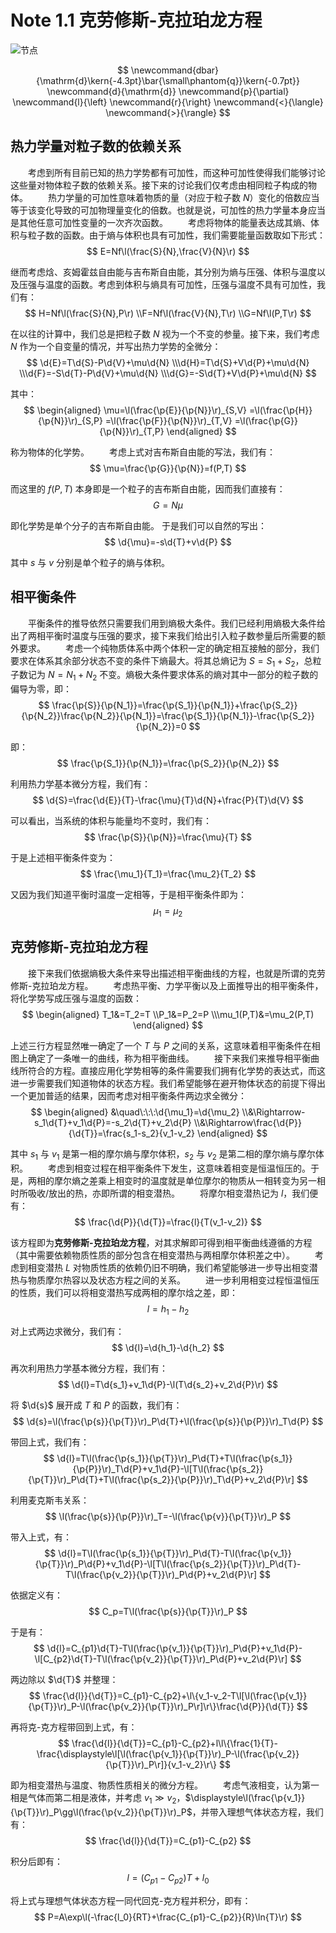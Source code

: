 # Note 1.1 克劳修斯-克拉珀龙方程

![节点](./Images/Seele3.png)

$$
    \newcommand{dbar}{\mathrm{d}\kern{-4.3pt}\bar{\small\phantom{q}}\kern{-0.7pt}}
    \newcommand{d}{\mathrm{d}}
    \newcommand{p}{\partial}
    \newcommand{l}{\left}
    \newcommand{r}{\right}
    \newcommand{<}{\langle}
    \newcommand{>}{\rangle}
$$

## 热力学量对粒子数的依赖关系

&emsp;&emsp;考虑到所有目前已知的热力学势都有可加性，而这种可加性使得我们能够讨论这些量对物体粒子数的依赖关系。接下来的讨论我们仅考虑由相同粒子构成的物体。
&emsp;&emsp;热力学量的可加性意味着物质的量（对应于粒子数 $N$）变化的倍数应当等于该变化导致的可加物理量变化的倍数。也就是说，可加性的热力学量本身应当是其他任意可加性变量的一次齐次函数。
&emsp;&emsp;考虑将物体的能量表达成其熵、体积与粒子数的函数。由于熵与体积也具有可加性，我们需要能量函数取如下形式：
    $$
        E=Nf\l(\frac{S}{N},\frac{V}{N}\r)
    $$

继而考虑焓、亥姆霍兹自由能与吉布斯自由能，其分别为熵与压强、体积与温度以及压强与温度的函数。考虑到体积与熵具有可加性，压强与温度不具有可加性，我们有：
    $$
        H=Nf\l(\frac{S}{N},P\r)
        \\F=Nf\l(\frac{V}{N},T\r)
        \\G=Nf\l(P,T\r)
    $$

在以往的计算中，我们总是把粒子数 $N$ 视为一个不变的参量。接下来，我们考虑 $N$ 作为一个自变量的情况，并写出热力学势的全微分：
    $$
        \d{E}=T\d{S}-P\d{V}+\mu\d{N}
        \\\d{H}=T\d{S}+V\d{P}+\mu\d{N}
        \\\d{F}=-S\d{T}-P\d{V}+\mu\d{N}
        \\\d{G}=-S\d{T}+V\d{P}+\mu\d{N}
    $$

其中：
    $$
    \begin{aligned}
        \mu=\l(\frac{\p{E}}{\p{N}}\r)_{S,V}
        =\l(\frac{\p{H}}{\p{N}}\r)_{S,P}
        =\l(\frac{\p{F}}{\p{N}}\r)_{T,V}
        =\l(\frac{\p{G}}{\p{N}}\r)_{T,P}
    \end{aligned}
    $$

称为物体的化学势。
&emsp;&emsp;考虑上式对吉布斯自由能的写法，我们有：
    $$
        \mu=\frac{\p{G}}{\p{N}}=f(P,T)
    $$

而这里的 $f(P,T)$ 本身即是一个粒子的吉布斯自由能，因而我们直接有：
    $$
        G=N\mu
    $$

即化学势是单个分子的吉布斯自由能。
于是我们可以自然的写出：
    $$
        \d{\mu}=-s\d{T}+v\d{P}
    $$

其中 $s$ 与 $v$ 分别是单个粒子的熵与体积。

## 相平衡条件

&emsp;&emsp;平衡条件的推导依然只需要我们用到熵极大条件。我们已经利用熵极大条件给出了两相平衡时温度与压强的要求，接下来我们给出引入粒子数参量后所需要的额外要求。
&emsp;&emsp;考虑一个纯物质体系中两个体积一定的确定相互接触的部分，我们要求在体系其余部分状态不变的条件下熵最大。将其总熵记为 $S=S_1+S_2$，总粒子数记为 $N=N_1+N_2$ 不变。熵极大条件要求体系的熵对其中一部分的粒子数的偏导为零，即：
    $$
        \frac{\p{S}}{\p{N_1}}=\frac{\p{S_1}}{\p{N_1}}+\frac{\p{S_2}}{\p{N_2}}\frac{\p{N_2}}{\p{N_1}}=\frac{\p{S_1}}{\p{N_1}}-\frac{\p{S_2}}{\p{N_2}}=0
    $$

即：
    $$
        \frac{\p{S_1}}{\p{N_1}}=\frac{\p{S_2}}{\p{N_2}}
    $$

利用热力学基本微分方程，我们有：
    $$
        \d{S}=\frac{\d{E}}{T}-\frac{\mu}{T}\d{N}+\frac{P}{T}\d{V}
    $$

可以看出，当系统的体积与能量均不变时，我们有：
    $$
        \frac{\p{S}}{\p{N}}=\frac{\mu}{T}
    $$

于是上述相平衡条件变为：
    $$
        \frac{\mu_1}{T_1}=\frac{\mu_2}{T_2}
    $$

又因为我们知道平衡时温度一定相等，于是相平衡条件即为：
    $$
        \mu_1=\mu_2
    $$

## 克劳修斯-克拉珀龙方程

&emsp;&emsp;接下来我们依据熵极大条件来导出描述相平衡曲线的方程，也就是所谓的克劳修斯-克拉珀龙方程。
&emsp;&emsp;考虑热平衡、力学平衡以及上面推导出的相平衡条件，将化学势写成压强与温度的函数：
    $$
    \begin{aligned}
        T_1&=T_2=T
        \\P_1&=P_2=P
        \\\mu_1(P,T)&=\mu_2(P,T)
    \end{aligned}
    $$

上述三行方程显然唯一确定了一个 $T$ 与 $P$ 之间的关系，这意味着相平衡条件在相图上确定了一条唯一的曲线，称为相平衡曲线。
&emsp;&emsp;接下来我们来推导相平衡曲线所符合的方程。直接应用化学势相等的条件需要我们拥有化学势的表达式，而这进一步需要我们知道物体的状态方程。我们希望能够在避开物体状态的前提下得出一个更加普适的结果，因而考虑对相平衡条件两边求全微分：
    $$
    \begin{aligned}
        &\quad\:\:\:\d{\mu_1}=\d{\mu_2}
        \\&\Rightarrow-s_1\d{T}+v_1\d{P}=-s_2\d{T}+v_2\d{P}
        \\&\Rightarrow\frac{\d{P}}{\d{T}}=\frac{s_1-s_2}{v_1-v_2}
    \end{aligned}
    $$

其中 $s_1$ 与 $v_1$ 是第一相的摩尔熵与摩尔体积，$s_2$ 与 $v_2$ 是第二相的摩尔熵与摩尔体积。
&emsp;&emsp;考虑到相变过程在相平衡条件下发生，这意味着相变是恒温恒压的。于是，两相的摩尔熵之差乘上相变时的温度就是单位摩尔的物质从一相转变为另一相时所吸收/放出的热，亦即所谓的相变潜热。
&emsp;&emsp;将摩尔相变潜热记为 $l$，我们便有：
    $$
        \frac{\d{P}}{\d{T}}=\frac{l}{T(v_1-v_2)}
    $$

该方程即为**克劳修斯-克拉珀龙方程**，对其求解即可得到相平衡曲线遵循的方程（其中需要依赖物质性质的部分包含在相变潜热与两相摩尔体积差之中）。
&emsp;&emsp;考虑到相变潜热 $L$ 对物质性质的依赖仍旧不明确，我们希望能够进一步导出相变潜热与物质摩尔热容以及状态方程之间的关系。
&emsp;&emsp;进一步利用相变过程恒温恒压的性质，我们可以将相变潜热写成两相的摩尔焓之差，即：
    $$
        l=h_1-h_2
    $$

对上式两边求微分，我们有：
    $$
        \d{l}=\d{h_1}-\d{h_2}
    $$

再次利用热力学基本微分方程，我们有：
    $$
        \d{l}=T\d{s_1}+v_1\d{P}-\l(T\d{s_2}+v_2\d{P}\r)
    $$

将 $\d{s}$ 展开成 $T$ 和 $P$ 的函数，我们有：
    $$
        \d{s}=\l(\frac{\p{s}}{\p{T}}\r)_P\d{T}+\l(\frac{\p{s}}{\p{P}}\r)_T\d{P}
    $$

带回上式，我们有：
    $$
        \d{l}=T\l(\frac{\p{s_1}}{\p{T}}\r)_P\d{T}+T\l(\frac{\p{s_1}}{\p{P}}\r)_T\d{P}+v_1\d{P}-\l[T\l(\frac{\p{s_2}}{\p{T}}\r)_P\d{T}+T\l(\frac{\p{s_2}}{\p{P}}\r)_T\d{P}+v_2\d{P}\r]
    $$

利用麦克斯韦关系：
    $$
        \l(\frac{\p{s}}{\p{P}}\r)_T=-\l(\frac{\p{v}}{\p{T}}\r)_P
    $$

带入上式，有：
    $$
        \d{l}=T\l(\frac{\p{s_1}}{\p{T}}\r)_P\d{T}-T\l(\frac{\p{v_1}}{\p{T}}\r)_P\d{P}+v_1\d{P}-\l[T\l(\frac{\p{s_2}}{\p{T}}\r)_P\d{T}-T\l(\frac{\p{v_2}}{\p{T}}\r)_P\d{P}+v_2\d{P}\r]
    $$

依据定义有：
    $$
        C_p=T\l(\frac{\p{s}}{\p{T}}\r)_P
    $$

于是有：
    $$
        \d{l}=C_{p1}\d{T}-T\l(\frac{\p{v_1}}{\p{T}}\r)_P\d{P}+v_1\d{P}-\l[C_{p2}\d{T}-T\l(\frac{\p{v_2}}{\p{T}}\r)_P\d{P}+v_2\d{P}\r]
    $$

两边除以 $\d{T}$ 并整理：
    $$
        \frac{\d{l}}{\d{T}}=C_{p1}-C_{p2}+\l\{v_1-v_2-T\l[\l(\frac{\p{v_1}}{\p{T}}\r)_P-\l(\frac{\p{v_2}}{\p{T}}\r)_P\r]\r\}\frac{\d{P}}{\d{T}}
    $$

再将克-克方程带回到上式，有：
    $$
        \frac{\d{l}}{\d{T}}=C_{p1}-C_{p2}+l\l\{\frac{1}{T}-\frac{\displaystyle\l[\l(\frac{\p{v_1}}{\p{T}}\r)_P-\l(\frac{\p{v_2}}{\p{T}}\r)_P\r]}{v_1-v_2}\r\}
    $$

即为相变潜热与温度、物质性质相关的微分方程。
&emsp;&emsp;考虑气液相变，认为第一相是气体而第二相是液体，并考虑 $v_1\gg{v_2}$，$\displaystyle\l(\frac{\p{v_1}}{\p{T}}\r)_P\gg\l(\frac{\p{v_2}}{\p{T}}\r)_P$，并带入理想气体状态方程，我们有：
    $$
        \frac{\d{l}}{\d{T}}=C_{p1}-C_{p2}
    $$

积分后即有：
    $$
        l=(C_{p1}-C_{p2})T+l_0
    $$

将上式与理想气体状态方程一同代回克-克方程并积分，即有：
    $$
        P=A\exp\l(-\frac{l_0}{RT}+\frac{C_{p1}-C_{p2}}{R}\ln{T}\r)
    $$
